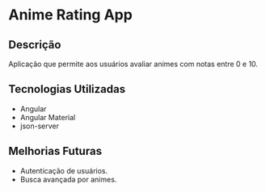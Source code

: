 # Anime Rating App

## Descrição
Aplicação que permite aos usuários avaliar animes com notas entre 0 e 10.

## Tecnologias Utilizadas
- Angular
- Angular Material
- json-server

## Melhorias Futuras
- Autenticação de usuários.
- Busca avançada por animes.

